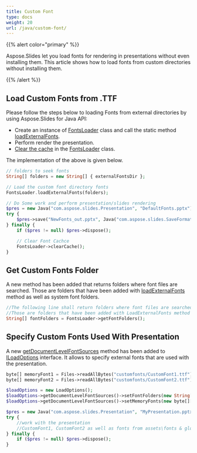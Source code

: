 ```yaml
---
title: Custom Font
type: docs
weight: 20
url: /java/custom-font/
---
```


{{% alert color="primary" %}} 

Aspose.Slides let you load fonts for rendering in presentations without even installing them. This article shows how to load fonts from custom directories without installing them.

{{% /alert %}}

## **Load Custom Fonts from .TTF**
Please follow the steps below to loading Fonts from external directories by using Aspose.Slides for Java API:

- Create an instance of [FontsLoader](https://apireference.aspose.com/slides/java/com.aspose.slides/FontsLoader) class and call the static method [loadExternalFonts](https://apireference.aspose.com/slides/java/com.aspose.slides/FontsLoader#loadExternalFonts-java.lang.String:A-).
- Perform render the presentation.
- [Clear the cache](https://apireference.aspose.com/slides/java/com.aspose.slides/FontsLoader#clearCache--) in the [FontsLoader](https://apireference.aspose.com/slides/java/com.aspose.slides/FontsLoader) class.

The implementation of the above is given below.

```php
// folders to seek fonts
String[] folders = new String[] { externalFontsDir };

// Load the custom font directory fonts
FontsLoader.loadExternalFonts(folders);

// Do Some work and perform presentation/slides rendering
$pres = new Java("com.aspose.slides.Presentation", "DefaultFonts.pptx");
try {
    $pres->save("NewFonts_out.pptx", Java("com.aspose.slides.SaveFormat")->Pptx);
} finally {
    if ($pres != null) $pres->dispose();

    // Clear Font Cachce
    FontsLoader->clearCache();
}
```

## **Get Custom Fonts Folder**
A new method has been added that returns folders where font files are searched. Those are folders that have been added with [loadExternalFonts](https://apireference.aspose.com/slides/java/com.aspose.slides/FontsLoader#loadExternalFonts-java.lang.String:A-) method as well as system font folders.

```php
//The following line shall return folders where font files are searched.
//Those are folders that have been added with LoadExternalFonts method as well as system font folders.
String[] fontFolders = FontsLoader->getFontFolders();
```

## **Specify Custom Fonts Used With Presentation**
A new [getDocumentLevelFontSources](https://apireference.aspose.com/slides/java/com.aspose.slides/ILoadOptions#getDocumentLevelFontSources--) method has been added to [ILoadOptions](https://apireference.aspose.com/slides/java/com.aspose.slides/ILoadOptions) interface. It allows to specify external fonts that are used with the presentation.

```php
byte[] memoryFont1 = Files->readAllBytes("customfonts/CustomFont1.ttf");
byte[] memoryFont2 = Files->readAllBytes("customfonts/CustomFont2.ttf");

$loadOptions = new LoadOptions();
$loadOptions->getDocumentLevelFontSources()->setFontFolders(new String[] { "assets/fonts", "global/fonts" });
$loadOptions->getDocumentLevelFontSources()->setMemoryFonts(new byte[][] { memoryFont1, memoryFont2 });

$pres = new Java("com.aspose.slides.Presentation", "MyPresentation.pptx", $loadOptions);
try {
    //work with the presentation
    //CustomFont1, CustomFont2 as well as fonts from assets\fonts & global\fonts folders and their subfolders are available to the presentation
} finally {
    if ($pres != null) $pres->dispose();
}
```



